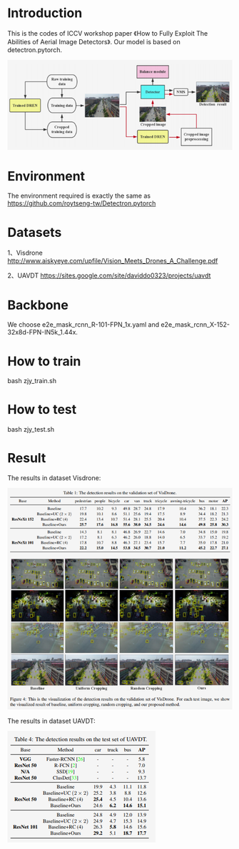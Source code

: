 
# Introduction
This is the codes of ICCV workshop paper 《How to Fully Exploit The Abilities of Aerial Image Detectors》.
Our model is based on detectron.pytorch.

![image](https://github.com/zhangjunyi1225054736/ACDT/blob/master/Selection_294.png)


# Environment
The environment required is exactly the same as https://github.com/roytseng-tw/Detectron.pytorch
# Datasets

1、Visdrone http://www.aiskyeye.com/upfile/Vision_Meets_Drones_A_Challenge.pdf

2、UAVDT https://sites.google.com/site/daviddo0323/projects/uavdt

# Backbone
We choose e2e_mask_rcnn_R-101-FPN_1x.yaml and e2e_mask_rcnn_X-152-32x8d-FPN-IN5k_1.44x.

# How to train
bash zjy_train.sh

# How to test
bash zjy_test.sh

# Result

The results in dataset Visdrone:

![image](https://github.com/zhangjunyi1225054736/ACDT/blob/master/Selection_292.png)

The results in dataset UAVDT:

![image](https://github.com/zhangjunyi1225054736/ACDT/blob/master/Selection_293.png)

